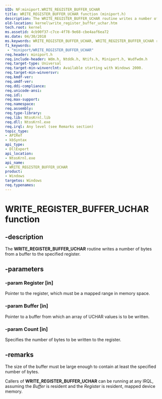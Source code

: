 ```yaml
---
UID: NF:miniport.WRITE_REGISTER_BUFFER_UCHAR
title: WRITE_REGISTER_BUFFER_UCHAR function (miniport.h)
description: The WRITE_REGISTER_BUFFER_UCHAR routine writes a number of bytes from a buffer to the specified register.
old-location: kernel\write_register_buffer_uchar.htm
tech.root: kernel
ms.assetid: 4cb90f37-c7ce-4f78-9e68-cbe4aaf6ea72
ms.date: 04/30/2018
ms.keywords: WRITE_REGISTER_BUFFER_UCHAR, WRITE_REGISTER_BUFFER_UCHAR routine [Kernel-Mode Driver Architecture], k103_29b68153-db95-4017-ab96-d05e6c984503.xml, kernel.write_register_buffer_uchar, wdm/WRITE_REGISTER_BUFFER_UCHAR
f1_keywords:
 - "miniport/WRITE_REGISTER_BUFFER_UCHAR"
req.header: miniport.h
req.include-header: Wdm.h, Ntddk.h, Ntifs.h, Miniport.h, Wudfwdm.h
req.target-type: Universal
req.target-min-winverclnt: Available starting with Windows 2000.
req.target-min-winversvr: 
req.kmdf-ver: 
req.umdf-ver: 
req.ddi-compliance: 
req.unicode-ansi: 
req.idl: 
req.max-support: 
req.namespace: 
req.assembly: 
req.type-library: 
req.lib: NtosKrnl.lib
req.dll: NtosKrnl.exe
req.irql: Any level (see Remarks section)
topic_type:
- APIRef
- kbSyntax
api_type:
- DllExport
api_location:
- NtosKrnl.exe
api_name:
- WRITE_REGISTER_BUFFER_UCHAR
product:
- Windows
targetos: Windows
req.typenames: 
---
```


# WRITE_REGISTER_BUFFER_UCHAR function


## -description


The <b>WRITE_REGISTER_BUFFER_UCHAR</b> routine writes a number of bytes from a buffer to the specified register.


## -parameters




### -param Register [in]

Pointer to the register, which must be a mapped range in memory space.


### -param Buffer [in]

Pointer to a buffer from which an array of UCHAR values is to be written.


### -param Count [in]

Specifies the number of bytes to be written to the register. 


## -remarks



The size of the buffer must be large enough to contain at least the specified number of bytes.

Callers of <b>WRITE_REGISTER_BUFFER_UCHAR</b> can be running at any IRQL, assuming the <i>Buffer</i> is resident and the <i>Register</i> is resident, mapped device memory.



